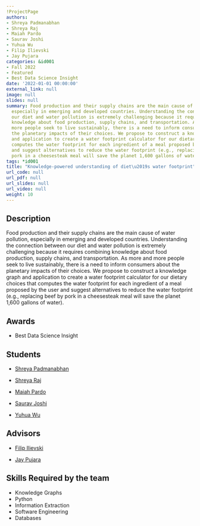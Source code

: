 ```yaml
---
!ProjectPage
authors:
- Shreya Padmanabhan
- Shreya Raj
- Maiah Pardo
- Saurav Joshi
- Yuhua Wu
- Filip Ilievski
- Jay Pujara
categories: &id001
- Fall 2022
- Featured
- Best Data Science Insight
date: '2022-01-01 00:00:00'
external_link: null
image: null
slides: null
summary: Food production and their supply chains are the main cause of water pollution,
  especially in emerging and developed countries. Understanding the connection between
  our diet and water pollution is extremely challenging because it requires combining
  knowledge about food production, supply chains, and transportation. As more and
  more people seek to live sustainably, there is a need to inform consumers about
  the planetary impacts of their choices. We propose to construct a knowledge graph
  and application to create a water footprint calculator for our dietary choices that
  computes the water footprint for each ingredient of a meal proposed by the user
  and suggest alternatives to reduce the water footprint (e.g., replacing beef by
  pork in a cheesesteak meal will save the planet 1,600 gallons of water).
tags: *id001
title: "Knowledge-powered understanding of diet\u2019s water footprint"
url_code: null
url_pdf: null
url_slides: null
url_video: null
weight: 10
---
```

## Description

Food production and their supply chains are the main cause of water pollution, especially in emerging and developed countries. Understanding the connection between our diet and water pollution is extremely challenging because it requires combining knowledge about food production, supply chains, and transportation. As more and more people seek to live sustainably, there is a need to inform consumers about the planetary impacts of their choices. We propose to construct a knowledge graph and application to create a water footprint calculator for our dietary choices that computes the water footprint for each ingredient of a meal proposed by the user and suggest alternatives to reduce the water footprint (e.g., replacing beef by pork in a cheesesteak meal will save the planet 1,600 gallons of water).



## Awards
* Best Data Science Insight





## Students

* [Shreya Padmanabhan](../../../author/shreya-padmanabhan)

* [Shreya Raj](../../../author/shreya-raj)

* [Maiah Pardo](../../../author/maiah-pardo)

* [Saurav Joshi](../../../author/saurav-joshi)

* [Yuhua Wu](../../../author/yuhua-wu)

## Advisors

* [Filip Ilievski](../../../author/filip-ilievski)

* [Jay Pujara](../../../author/jay-pujara)

## Skills Required by the team


* Knowledge Graphs
* Python
* Information Extraction
* Software Engineering
* Databases